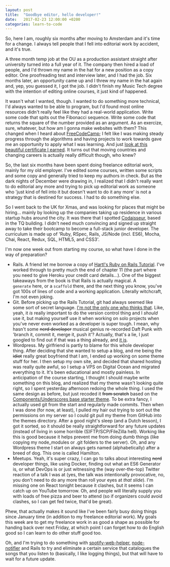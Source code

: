 ```yaml
---
layout: post
title:  "Goodbye editor, hello developer!"
date:   2017-02-23 12:00:00 +0200
categories: learn-to-code
---
```

So, here I am, roughly six months after moving to Amsterdam and it's time for a change. I always tell people that I fell into editorial work by accident, and it's true.

A three month temp job at the OU as a production assistant straight after university turned into a full year of it. The company then hired a load of people, and I'd thrown my name in the hat for a new position as a copy editor. One proofreading test and interview later, and I had the job. Six months later, an opportunity came up and I threw my name in the hat again and, yep, you guessed it, I got the job. I didn't finish my Music Tech degree with the intention of editing online courses, it just kind of happened.

<!--more-->

It wasn't what I wanted, though. I wanted to do something more technical, I'd always wanted to be able to program, but I'd found most online resources didn't really feel like they had a real-world application. Write some code that spits out the Fibonacci sequence. Write some code that returns the square of the number provided as an argument. As an exercize, sure, whatever, but how am I gonna make websites with them? This changed when I heard about [FreeCodeCamp](https://www.freecodecamp.com); I felt like I was making steady progress through the algorithms and having projects to work towards gave me an opportunity to apply what I was learning. And just [look at this beautiful certificate I earned](https://www.freecodecamp.com/leefreemanxyz/front-end-certification). It turns out that moving countries and changing careers is actually really difficult though, who knew?

So, the last six months have been spent doing freelance editorial work, mainly for my old employer. I've edited some courses, written some scripts and some copy and generally tried to keep my authors in check. But as the dark nights of December were drawing in, I realized that I didn't really want to do editorial any more and trying to pick up editorial work as someone who 'just kind of fell into it but doesn't want to do it any more' is not a strategy that is destined for success. I had to do something else.

So I went back to the UK for Xmas, and was looking for places that might be hiring... mainly by looking up the companies taking up residence in various startup hubs around the city. It was there that I spotted [Codaisseur](https://www.codaisseur.com/), based in the TQ building. I didn't need much convincing and signed up straight away to take their bootcamp to become a full-stack junior developer. The curriculum is made up of 'Ruby, RSpec, Rails, JS/Node (incl. ES6), Mocha, Chai, React, Redux, SQL, HTML5, and CSS3'.

I'm now one week out from starting my course, so what have I done in the way of preparation?


- Rails. A friend let me borrow a copy of [Hartl's Ruby on Rails Tutorial](https://www.railstutorial.org/). I've worked through to pretty much the end of chapter 11 (the part where you need to give Heroku your credit card details...). One of the biggest takeaways from the book is that Rails is actually magical. A `generate` here, or a `scaffold` there, and the next thing you know, you've got 100s of lines of code and a working application. Literally witchcraft, I'm not even joking.
- Git. Before picking up the Rails Tutorial, git had always seemed like some sort of secret language. [I'm not the only one who thinks that](https://xkcd.com/1597/). Like, yeah, it *is* really important to do the version control thing and I *should* use it, but making yourself use it when working on solo projects when you've never even worked as a developer is super tough. I mean, why hasn't some ~~nerd developer~~ musical genius re-recorded Daft Punk with 'branch it, commit it, merge it, push it'? Actually, that's a lie, I just googled to find out if that was a thing already, and [it is](https://www.youtube.com/watch?v=glb88Sv9xpo).
- Wordpress. My girlfriend is partly to blame for this whole developer thing. After deciding that she wanted to setup a blog, and me being the ~~idiot~~ really great boyfriend that I am, I ended up working on some theme stuff for her. I then setup my own site, and decided that shared hosting was really quite awful, so I setup a VPS on Digital Ocean and migrated everything to it. It's been educational and mostly painless.
In anticipation of the course starting, I thought I should maybe write something on this blog, and realized that my theme wasn't looking quite right, so I spent yesterday afternoon redoing the whole thing. I used the same design as before, but just recoded it ~~from scratch~~ based on the [Components/Underscores base starter theme](http://components.underscores.me/). To be extra fancy, I actually used git from the start and regularly made commits. Then when I was done (for now, at least), I pulled my hair out trying to sort out the permissions on my server so I could git pull my theme from GitHub into the themes directory. After a good night's sleep (and a Dutch lesson), I got it sorted, so it should be really straightforward for any future updates (instead of living in some horrible (S)FTP/SCP/FileZilla hell). Working like this is good because it helps prevent me from doing dumb things (like copying my node_modules or .git folders to the server). Oh, and any Wordpress theme I start on always gets named (alphabetically) after a breed of dog. This one is called Hamilton.
- Meetups. Yeah, it's super crazy, I can go to talks about interesting ~~nerd~~ developer things, like using Docker, finding out what an ES6 Generator is, or what DevOps is or just witnessing the (way over-the-top) Twitter reaction of a talk I was at (yes, the talk was intentionally provocative, no, you don't need to do any more than roll your eyes at *that slide*). I'm missing one on React tonight because it clashes, but it seems I can catch up on YouTube tomorrow. Oh, and people will literally supply you with loads of free pizza and beer to attend (so if organizers could avoid clashes, so I can get fed twice, that'd be great).

Phew, that actually makes it sound like I've been fairly busy doing things since January time (in addition to my freelance editorial work). My goals this week are to get my freelance work in as good a shape as possible for handing back over next Friday, at which point I can forget how to do English good so I can learn to do other stuff good too.

Oh, and I'm trying to do something with [spotify-web-helper](https://github.com/onetune/spotify-web-helper), [node-notifier](https://github.com/mikaelbr/node-notifier) and Rails to try and eliminate a certain service that catalogues the songs that you listen to (basically, I like logging things), but that will have to wait for a future update.
